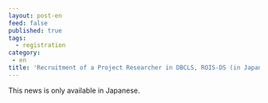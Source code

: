 ```yaml
---
layout: post-en
feed: false
published: true
tags:
  - registration
category:
 - en
title: 'Recruitment of a Project Researcher in DBCLS, ROIS-DS (in Japanese)'
---
```

This news is only available in Japanese.
